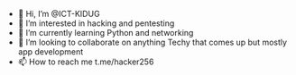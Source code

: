 - 👋 Hi, I’m @ICT-KIDUG
- 👀 I’m interested in hacking and pentesting
- 🌱 I’m currently learning Python and networking
- 💞️ I’m looking to collaborate on anything Techy that comes up but mostly app development
- 📫 How to reach me t.me/hacker256

<!---
ICT-KIDUG/ICT-KIDUG is a ✨ special ✨ repository because its `README.md` (this file) appears on your GitHub profile.
You can click the Preview link to take a look at your changes.
--->

